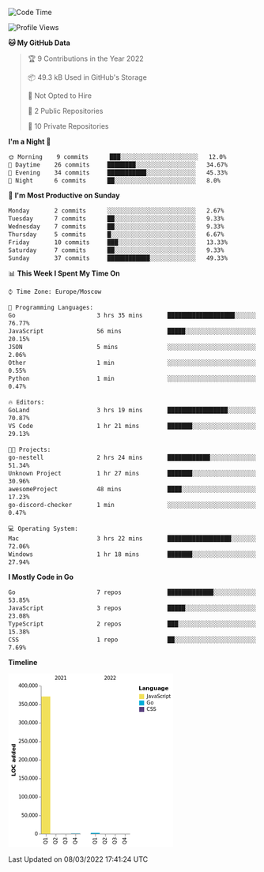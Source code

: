 <!--START_SECTION:waka-->
![Code Time](http://img.shields.io/badge/Code%20Time-200%20hrs%2028%20mins-blue)

![Profile Views](http://img.shields.io/badge/Profile%20Views-1-blue)

**🐱 My GitHub Data** 

> 🏆 9 Contributions in the Year 2022
 > 
> 📦 49.3 kB Used in GitHub's Storage 
 > 
> 🚫 Not Opted to Hire
 > 
> 📜 2 Public Repositories 
 > 
> 🔑 10 Private Repositories  
 > 
**I'm a Night 🦉** 

```text
🌞 Morning    9 commits      ███░░░░░░░░░░░░░░░░░░░░░░   12.0% 
🌆 Daytime    26 commits     ████████░░░░░░░░░░░░░░░░░   34.67% 
🌃 Evening    34 commits     ███████████░░░░░░░░░░░░░░   45.33% 
🌙 Night      6 commits      ██░░░░░░░░░░░░░░░░░░░░░░░   8.0%

```
📅 **I'm Most Productive on Sunday** 

```text
Monday       2 commits      ░░░░░░░░░░░░░░░░░░░░░░░░░   2.67% 
Tuesday      7 commits      ██░░░░░░░░░░░░░░░░░░░░░░░   9.33% 
Wednesday    7 commits      ██░░░░░░░░░░░░░░░░░░░░░░░   9.33% 
Thursday     5 commits      █░░░░░░░░░░░░░░░░░░░░░░░░   6.67% 
Friday       10 commits     ███░░░░░░░░░░░░░░░░░░░░░░   13.33% 
Saturday     7 commits      ██░░░░░░░░░░░░░░░░░░░░░░░   9.33% 
Sunday       37 commits     ████████████░░░░░░░░░░░░░   49.33%

```


📊 **This Week I Spent My Time On** 

```text
⌚︎ Time Zone: Europe/Moscow

💬 Programming Languages: 
Go                       3 hrs 35 mins       ███████████████████░░░░░░   76.77% 
JavaScript               56 mins             █████░░░░░░░░░░░░░░░░░░░░   20.15% 
JSON                     5 mins              ░░░░░░░░░░░░░░░░░░░░░░░░░   2.06% 
Other                    1 min               ░░░░░░░░░░░░░░░░░░░░░░░░░   0.55% 
Python                   1 min               ░░░░░░░░░░░░░░░░░░░░░░░░░   0.47%

🔥 Editors: 
GoLand                   3 hrs 19 mins       █████████████████░░░░░░░░   70.87% 
VS Code                  1 hr 21 mins        ███████░░░░░░░░░░░░░░░░░░   29.13%

🐱‍💻 Projects: 
go-nestell               2 hrs 24 mins       ████████████░░░░░░░░░░░░░   51.34% 
Unknown Project          1 hr 27 mins        ███████░░░░░░░░░░░░░░░░░░   30.96% 
awesomeProject           48 mins             ████░░░░░░░░░░░░░░░░░░░░░   17.23% 
go-discord-checker       1 min               ░░░░░░░░░░░░░░░░░░░░░░░░░   0.47%

💻 Operating System: 
Mac                      3 hrs 22 mins       ██████████████████░░░░░░░   72.06% 
Windows                  1 hr 18 mins        ███████░░░░░░░░░░░░░░░░░░   27.94%

```

**I Mostly Code in Go** 

```text
Go                       7 repos             █████████████░░░░░░░░░░░░   53.85% 
JavaScript               3 repos             █████░░░░░░░░░░░░░░░░░░░░   23.08% 
TypeScript               2 repos             ███░░░░░░░░░░░░░░░░░░░░░░   15.38% 
CSS                      1 repo              ██░░░░░░░░░░░░░░░░░░░░░░░   7.69%

```


**Timeline**

![Chart not found](https://raw.githubusercontent.com/jeezft/jeezft/main/charts/bar_graph.png) 


 Last Updated on 08/03/2022 17:41:24 UTC
<!--END_SECTION:waka-->
